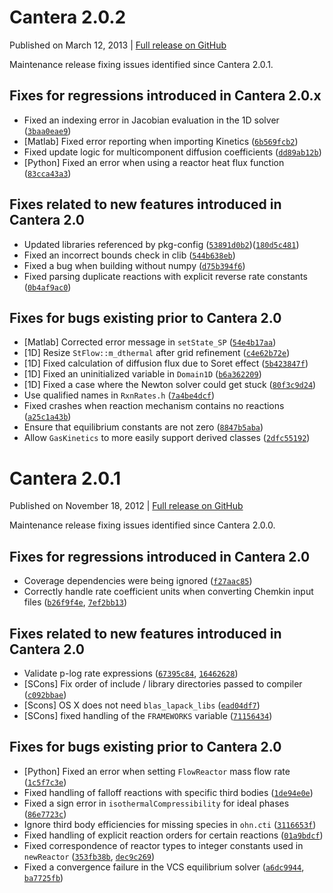 # Cantera 2.0.2

Published on March 12, 2013 | [Full release on GitHub](https://github.com/Cantera/cantera/releases/tag/v2.0.2)

Maintenance release fixing issues identified since Cantera 2.0.1.

## Fixes for regressions introduced in Cantera 2.0.x
* Fixed an indexing error in Jacobian evaluation in the 1D solver ([`3baa0eae9`](https://github.com/Cantera/cantera/commit/3baa0eae9))
* [Matlab] Fixed error reporting when importing Kinetics ([`6b569fcb2`](https://github.com/Cantera/cantera/commit/6b569fcb2))
* Fixed update logic for multicomponent diffusion coefficients ([`dd89ab12b`](https://github.com/Cantera/cantera/commit/dd89ab12b))
* [Python] Fixed an error when using a reactor heat flux function ([`83cca43a3`](https://github.com/Cantera/cantera/commit/83cca43a3))

## Fixes related to new features introduced in Cantera 2.0
* Updated libraries referenced by pkg-config ([`53891d0b2`](https://github.com/Cantera/cantera/commit/53891d0b2))([`180d5c481`](https://github.com/Cantera/cantera/commit/180d5c481))
* Fixed an incorrect bounds check in clib ([`544b638eb`](https://github.com/Cantera/cantera/commit/544b638eb))
* Fixed a bug when building without numpy ([`d75b394f6`](https://github.com/Cantera/cantera/commit/d75b394f6))
* Fixed parsing duplicate reactions with explicit reverse rate constants ([`0b4af9ac0`](https://github.com/Cantera/cantera/commit/0b4af9ac0))

## Fixes for bugs existing prior to Cantera 2.0
* [Matlab] Corrected error message in `setState_SP` ([`54e4b17aa`](https://github.com/Cantera/cantera/commit/54e4b17aa))
* [1D] Resize `StFlow::m_dthermal` after grid refinement ([`c4e62b72e`](https://github.com/Cantera/cantera/commit/c4e62b72e))
* [1D] Fixed calculation of diffusion flux due to Soret effect ([`5b423847f`](https://github.com/Cantera/cantera/commit/5b423847f))
* [1D] Fixed an uninitialized variable in `Domain1D` ([`b6a362209`](https://github.com/Cantera/cantera/commit/b6a362209))
* [1D] Fixed a case where the Newton solver could get stuck ([`80f3c9d24`](https://github.com/Cantera/cantera/commit/80f3c9d24))
* Use qualified names in `RxnRates.h` ([`7a4be4dcf`](https://github.com/Cantera/cantera/commit/7a4be4dcf))
* Fixed crashes when reaction mechanism contains no reactions ([`a25c1a43b`](https://github.com/Cantera/cantera/commit/a25c1a43b))
* Ensure that equilibrium constants are not zero ([`8847b5aba`](https://github.com/Cantera/cantera/commit/8847b5aba))
* Allow `GasKinetics` to more easily support derived classes ([`2dfc55192`](https://github.com/Cantera/cantera/commit/2dfc55192))

# Cantera 2.0.1

Published on November 18, 2012 | [Full release on GitHub](https://github.com/Cantera/cantera/releases/tag/v2.0.1)

Maintenance release fixing issues identified since Cantera 2.0.0.

## Fixes for regressions introduced in Cantera 2.0
- Coverage dependencies were being ignored ([`f27aac85`](https://github.com/Cantera/cantera/commit/f27aac85997e397bd2ae4a9d37d19cfa39876725))
- Correctly handle rate coefficient units when converting Chemkin input files ([`b26f9f4e`](https://github.com/Cantera/cantera/commit/b26f9f4ee24fe2a8d823a2fde79aae3b33782253), [`7ef2bb13`](https://github.com/Cantera/cantera/commit/7ef2bb13e596691cbd1104d7e26c9fcee053c865))

## Fixes related to new features introduced in Cantera 2.0
- Validate p-log rate expressions ([`67395c84`](https://github.com/Cantera/cantera/commit/67395c84383c1b96b6d1743fadf3d4ab129e1598), [`16462628`](https://github.com/Cantera/cantera/commit/16462628a79ce229801d4991f35cf7d5be9b36c5))
- [SCons] Fix order of include / library directories passed to compiler ([`c092bbae`](https://github.com/Cantera/cantera/commit/c092bbaede6b93b03bd281d86a7cb972992665ed))
- [Scons] OS X does not need `blas_lapack_libs` ([`ead04df7`](https://github.com/Cantera/cantera/commit/ead04df7412034f2b5dffd9b9806b4fa31eca229))
- [SCons] fixed handling of the `FRAMEWORKS` variable ([`71156434`](https://github.com/Cantera/cantera/commit/71156434f87cf5af35bb34d11e8ea7e378b6830f))

## Fixes for bugs existing prior to Cantera 2.0
- [Python] Fixed an error when setting `FlowReactor` mass flow rate ([`1c5f7c3e`](https://github.com/Cantera/cantera/commit/1c5f7c3ed76d31412782aafb9f7d672dcc96677e))
- Fixed handling of falloff reactions with specific third bodies ([`1de94e0e`](https://github.com/Cantera/cantera/commit/1de94e0ee12dc5d95e3a904638e2abad239bb921))
- Fixed a sign error in `isothermalCompressibility` for ideal phases ([`86e7723c`](https://github.com/Cantera/cantera/commit/86e7723c264104a27e2334ab6de170227180803c))
- Ignore third body efficiencies for missing species in `ohn.cti` ([`3116653f`](https://github.com/Cantera/cantera/commit/3116653f2f0b7f41a319a688f736f63f121003aa))
- Fixed handling of explicit reaction orders for certain reactions ([`01a9bdcf`](https://github.com/Cantera/cantera/commit/01a9bdcf58438bbfb04330b48a2d2528a21c5372))
- Fixed correspondence of reactor types to integer constants used in `newReactor` ([`353fb38b`](https://github.com/Cantera/cantera/commit/353fb38b110f8c31d3ed5c2c1a9cda2beb1609dc), [`dec9c269`](https://github.com/Cantera/cantera/commit/dec9c269a1cbddef08f2024889cc7d2375bc7e75))
- Fixed a convergence failure in the VCS equilibrium solver ([`a6dc9944`](https://github.com/Cantera/cantera/commit/a6dc994439d00c038e1d5d511f67285c46606deb), [`ba7725fb`](https://github.com/Cantera/cantera/commit/ba7725fb5bc2bef69cd1927ec0c1bbc763cb103f))
